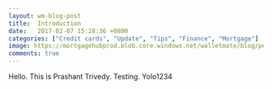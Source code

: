 ```yaml
---
layout: wm-blog-post
title:  Introduction
date:   2017-02-07 15:28:36 +0800
categories: ["Credit cards", "Update", "Tips", "Finance", "Mortgage"]
image: https://mortgagehubprod.blob.core.windows.net/walletmate/blog/pexels-photo-314040.jpeg 
comments: true
---
```


Hello. This is Prashant Trivedy. Testing. Yolo1234

